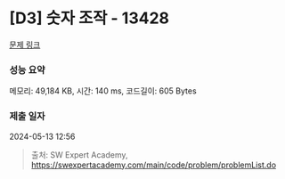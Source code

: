 # [D3] 숫자 조작 - 13428 

[문제 링크](https://swexpertacademy.com/main/code/problem/problemDetail.do?contestProbId=AX4EJPs68IkDFARe) 

### 성능 요약

메모리: 49,184 KB, 시간: 140 ms, 코드길이: 605 Bytes

### 제출 일자

2024-05-13 12:56



> 출처: SW Expert Academy, https://swexpertacademy.com/main/code/problem/problemList.do